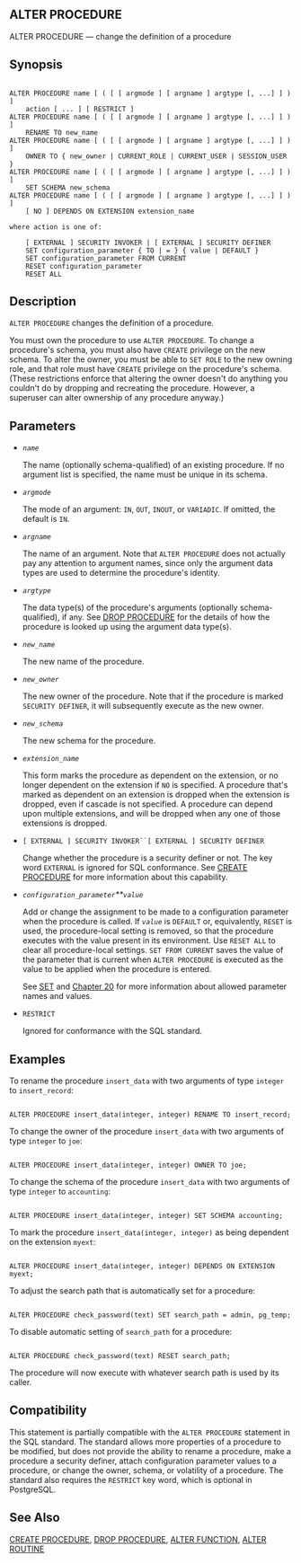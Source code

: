 ## ALTER PROCEDURE

ALTER PROCEDURE — change the definition of a procedure

## Synopsis

```

ALTER PROCEDURE name [ ( [ [ argmode ] [ argname ] argtype [, ...] ] ) ]
    action [ ... ] [ RESTRICT ]
ALTER PROCEDURE name [ ( [ [ argmode ] [ argname ] argtype [, ...] ] ) ]
    RENAME TO new_name
ALTER PROCEDURE name [ ( [ [ argmode ] [ argname ] argtype [, ...] ] ) ]
    OWNER TO { new_owner | CURRENT_ROLE | CURRENT_USER | SESSION_USER }
ALTER PROCEDURE name [ ( [ [ argmode ] [ argname ] argtype [, ...] ] ) ]
    SET SCHEMA new_schema
ALTER PROCEDURE name [ ( [ [ argmode ] [ argname ] argtype [, ...] ] ) ]
    [ NO ] DEPENDS ON EXTENSION extension_name

where action is one of:

    [ EXTERNAL ] SECURITY INVOKER | [ EXTERNAL ] SECURITY DEFINER
    SET configuration_parameter { TO | = } { value | DEFAULT }
    SET configuration_parameter FROM CURRENT
    RESET configuration_parameter
    RESET ALL
```

## Description

`ALTER PROCEDURE` changes the definition of a procedure.

You must own the procedure to use `ALTER PROCEDURE`. To change a procedure's schema, you must also have `CREATE` privilege on the new schema. To alter the owner, you must be able to `SET ROLE` to the new owning role, and that role must have `CREATE` privilege on the procedure's schema. (These restrictions enforce that altering the owner doesn't do anything you couldn't do by dropping and recreating the procedure. However, a superuser can alter ownership of any procedure anyway.)

## Parameters

* *`name`*

    The name (optionally schema-qualified) of an existing procedure. If no argument list is specified, the name must be unique in its schema.

* *`argmode`*

    The mode of an argument: `IN`, `OUT`, `INOUT`, or `VARIADIC`. If omitted, the default is `IN`.

* *`argname`*

    The name of an argument. Note that `ALTER PROCEDURE` does not actually pay any attention to argument names, since only the argument data types are used to determine the procedure's identity.

* *`argtype`*

    The data type(s) of the procedure's arguments (optionally schema-qualified), if any. See [DROP PROCEDURE](sql-dropprocedure.html "DROP PROCEDURE") for the details of how the procedure is looked up using the argument data type(s).

* *`new_name`*

    The new name of the procedure.

* *`new_owner`*

    The new owner of the procedure. Note that if the procedure is marked `SECURITY DEFINER`, it will subsequently execute as the new owner.

* *`new_schema`*

    The new schema for the procedure.

* *`extension_name`*

    This form marks the procedure as dependent on the extension, or no longer dependent on the extension if `NO` is specified. A procedure that's marked as dependent on an extension is dropped when the extension is dropped, even if cascade is not specified. A procedure can depend upon multiple extensions, and will be dropped when any one of those extensions is dropped.

* `[ EXTERNAL ] SECURITY INVOKER``[ EXTERNAL ] SECURITY DEFINER`

    Change whether the procedure is a security definer or not. The key word `EXTERNAL` is ignored for SQL conformance. See [CREATE PROCEDURE](sql-createprocedure.html "CREATE PROCEDURE") for more information about this capability.

* *`configuration_parameter`**`value`*

    Add or change the assignment to be made to a configuration parameter when the procedure is called. If *`value`* is `DEFAULT` or, equivalently, `RESET` is used, the procedure-local setting is removed, so that the procedure executes with the value present in its environment. Use `RESET ALL` to clear all procedure-local settings. `SET FROM CURRENT` saves the value of the parameter that is current when `ALTER PROCEDURE` is executed as the value to be applied when the procedure is entered.

    See [SET](sql-set.html "SET") and [Chapter 20](runtime-config.html "Chapter 20. Server Configuration") for more information about allowed parameter names and values.

* `RESTRICT`

    Ignored for conformance with the SQL standard.

## Examples

To rename the procedure `insert_data` with two arguments of type `integer` to `insert_record`:

```

ALTER PROCEDURE insert_data(integer, integer) RENAME TO insert_record;
```

To change the owner of the procedure `insert_data` with two arguments of type `integer` to `joe`:

```

ALTER PROCEDURE insert_data(integer, integer) OWNER TO joe;
```

To change the schema of the procedure `insert_data` with two arguments of type `integer` to `accounting`:

```

ALTER PROCEDURE insert_data(integer, integer) SET SCHEMA accounting;
```

To mark the procedure `insert_data(integer, integer)` as being dependent on the extension `myext`:

```

ALTER PROCEDURE insert_data(integer, integer) DEPENDS ON EXTENSION myext;
```

To adjust the search path that is automatically set for a procedure:

```

ALTER PROCEDURE check_password(text) SET search_path = admin, pg_temp;
```

To disable automatic setting of `search_path` for a procedure:

```

ALTER PROCEDURE check_password(text) RESET search_path;
```

The procedure will now execute with whatever search path is used by its caller.

## Compatibility

This statement is partially compatible with the `ALTER PROCEDURE` statement in the SQL standard. The standard allows more properties of a procedure to be modified, but does not provide the ability to rename a procedure, make a procedure a security definer, attach configuration parameter values to a procedure, or change the owner, schema, or volatility of a procedure. The standard also requires the `RESTRICT` key word, which is optional in PostgreSQL.

## See Also

[CREATE PROCEDURE](sql-createprocedure.html "CREATE PROCEDURE"), [DROP PROCEDURE](sql-dropprocedure.html "DROP PROCEDURE"), [ALTER FUNCTION](sql-alterfunction.html "ALTER FUNCTION"), [ALTER ROUTINE](sql-alterroutine.html "ALTER ROUTINE")